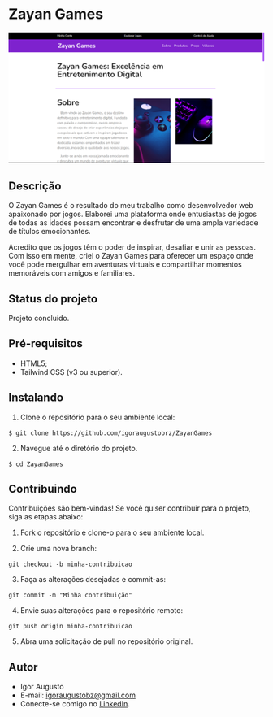 # Zayan Games

<div align="center">
<img src="src/img/site.png" width="2000px" alt="Imagem do site" title="Imagem do site"/>
</div>

## Descrição

O Zayan Games é o resultado do meu trabalho como desenvolvedor web apaixonado por jogos. Elaborei uma plataforma onde entusiastas de jogos de todas as idades possam encontrar e desfrutar de uma ampla variedade de títulos emocionantes.

Acredito que os jogos têm o poder de inspirar, desafiar e unir as pessoas. Com isso em mente, criei o Zayan Games para oferecer um espaço onde você pode mergulhar em aventuras virtuais e compartilhar momentos memoráveis com amigos e familiares.

## Status do projeto

Projeto concluído.

## Pré-requisitos

- HTML5;
- Tailwind CSS (v3 ou superior).

## Instalando

1. Clone o repositório para o seu ambiente local:

```
$ git clone https://github.com/igoraugustobrz/ZayanGames
```

2. Navegue até o diretório do projeto.

```
$ cd ZayanGames
```

## Contribuindo

Contribuições são bem-vindas! Se você quiser contribuir para o projeto, siga as etapas abaixo:

1. Fork o repositório e clone-o para o seu ambiente local.

2. Crie uma nova branch:

```
git checkout -b minha-contribuicao
```

3. Faça as alterações desejadas e commit-as:

```
git commit -m "Minha contribuição"
```

4. Envie suas alterações para o repositório remoto:

```
git push origin minha-contribuicao
```

5. Abra uma solicitação de pull no repositório original.

## Autor

- Igor Augusto
- E-mail: igoraugustobz@gmail.com
- Conecte-se comigo no [LinkedIn](https://www.linkedin.com/in/igorbrz/).

